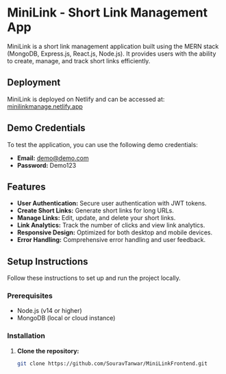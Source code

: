 # MiniLink - Short Link Management App

MiniLink is a short link management application built using the MERN stack (MongoDB, Express.js, React.js, Node.js). It provides users with the ability to create, manage, and track short links efficiently.

## Deployment

MiniLink is deployed on Netlify and can be accessed at: [minilinkmanage.netlify.app](https://minilinkmanage.netlify.app)

## Demo Credentials

To test the application, you can use the following demo credentials:

- **Email:** demo@demo.com
- **Password:** Demo123

## Features

- **User Authentication:** Secure user authentication with JWT tokens.
- **Create Short Links:** Generate short links for long URLs.
- **Manage Links:** Edit, update, and delete your short links.
- **Link Analytics:** Track the number of clicks and view link analytics.
- **Responsive Design:** Optimized for both desktop and mobile devices.
- **Error Handling:** Comprehensive error handling and user feedback.

## Setup Instructions

Follow these instructions to set up and run the project locally.

### Prerequisites

- Node.js (v14 or higher)
- MongoDB (local or cloud instance)

### Installation

1. **Clone the repository:**
   ```bash
   git clone https://github.com/SouravTanwar/MiniLinkFrontend.git

